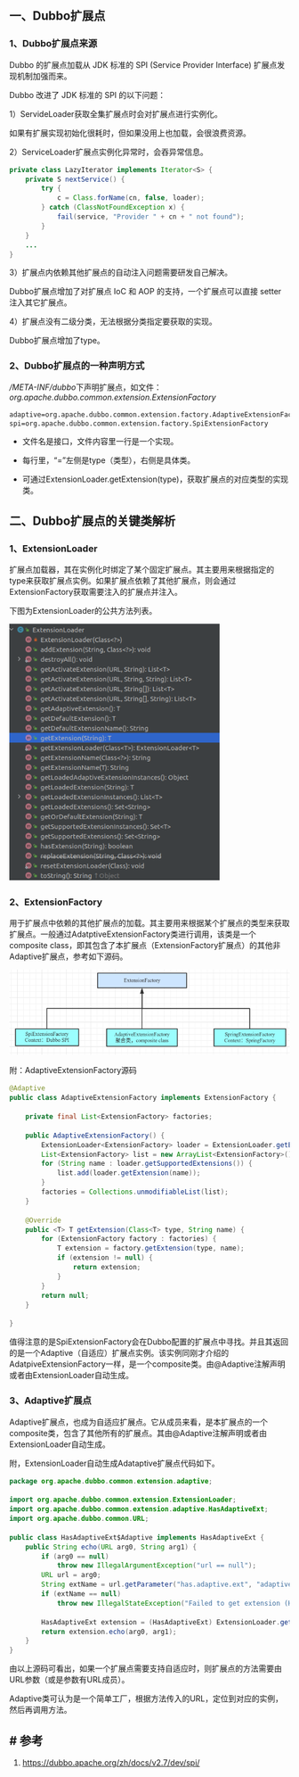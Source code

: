 ## 一、Dubbo扩展点

### 1、Dubbo扩展点来源

Dubbo 的扩展点加载从 JDK 标准的 SPI (Service Provider Interface) 扩展点发现机制加强而来。

Dubbo 改进了 JDK 标准的 SPI 的以下问题：

1）ServideLoader获取全集扩展点时会对扩展点进行实例化。

如果有扩展实现初始化很耗时，但如果没用上也加载，会很浪费资源。

2）ServiceLoader扩展点实例化异常时，会吞异常信息。

```java
private class LazyIterator implements Iterator<S> {
    private S nextService() {
        try {
            c = Class.forName(cn, false, loader);
        } catch (ClassNotFoundException x) {
            fail(service, "Provider " + cn + " not found");
        }
    }
    ...
}
```

3）扩展点内依赖其他扩展点的自动注入问题需要研发自己解决。

Dubbo扩展点增加了对扩展点 IoC 和 AOP 的支持，一个扩展点可以直接 setter 注入其它扩展点。

4）扩展点没有二级分类，无法根据分类指定要获取的实现。

Dubbo扩展点增加了type。

### 2、Dubbo扩展点的一种声明方式

*/META-INF/dubbo*下声明扩展点，如文件：*org.apache.dubbo.common.extension.ExtensionFactory*

```properties
adaptive=org.apache.dubbo.common.extension.factory.AdaptiveExtensionFactory
spi=org.apache.dubbo.common.extension.factory.SpiExtensionFactory
```

* 文件名是接口，文件内容里一行是一个实现。

* 每行里，“=”左侧是type（类型），右侧是具体类。
* 可通过ExtensionLoader.getExtension(type)，获取扩展点的对应类型的实现类。

## 二、Dubbo扩展点的关键类解析

### 1、ExtensionLoader

扩展点加载器，其在实例化时绑定了某个固定扩展点。其主要用来根据指定的type来获取扩展点实例。如果扩展点依赖了其他扩展点，则会通过ExtensionFactory获取需要注入的扩展点并注入。

下图为ExtensionLoader的公共方法列表。

<img src="../../../src/main/resources/picture/image-20210512143204803.png" alt="image-20210512143204803" style="zoom: 80%;" />

### 2、ExtensionFactory

用于扩展点中依赖的其他扩展点的加载。其主要用来根据某个扩展点的类型来获取扩展点。一般通过AdatptiveExtensionFactory类进行调用，该类是一个composite class，即其包含了本扩展点（ExtensionFactory扩展点）的其他非Adaptive扩展点，参考如下源码。

![image-20210512143742707](../../../src/main/resources/picture/image-20210512143742707.png)



附：AdaptiveExtensionFactory源码

```java
@Adaptive
public class AdaptiveExtensionFactory implements ExtensionFactory {

    private final List<ExtensionFactory> factories;

    public AdaptiveExtensionFactory() {
        ExtensionLoader<ExtensionFactory> loader = ExtensionLoader.getExtensionLoader(ExtensionFactory.class);
        List<ExtensionFactory> list = new ArrayList<ExtensionFactory>();
        for (String name : loader.getSupportedExtensions()) {
            list.add(loader.getExtension(name));
        }
        factories = Collections.unmodifiableList(list);
    }

    @Override
    public <T> T getExtension(Class<T> type, String name) {
        for (ExtensionFactory factory : factories) {
            T extension = factory.getExtension(type, name);
            if (extension != null) {
                return extension;
            }
        }
        return null;
    }

}
```



值得注意的是SpiExtensionFactory会在Dubbo配置的扩展点中寻找。并且其返回的是一个Adaptive（自适应）扩展点实例。该实例同刚才介绍的AdatpiveExtensionFactory一样，是一个composite类。由@Adaptive注解声明或者由ExtensionLoader自动生成。

### 3、Adaptive扩展点

Adaptive扩展点，也成为自适应扩展点。它从成员来看，是本扩展点的一个composite类，包含了其他所有的扩展点。其由@Adaptive注解声明或者由ExtensionLoader自动生成。

附，ExtensionLoader自动生成Adataptive扩展点代码如下。

```java
package org.apache.dubbo.common.extension.adaptive;

import org.apache.dubbo.common.extension.ExtensionLoader;
import org.apache.dubbo.common.extension.adaptive.HasAdaptiveExt;
import org.apache.dubbo.common.URL;

public class HasAdaptiveExt$Adaptive implements HasAdaptiveExt {
    public String echo(URL arg0, String arg1) {
        if (arg0 == null) 
            throw new IllegalArgumentException("url == null");
        URL url = arg0;
        String extName = url.getParameter("has.adaptive.ext", "adaptive");
        if (extName == null)
            throw new IllegalStateException("Failed to get extension (HasAdaptiveExt) name from url (" + url.toString() + ") use keys([has.adaptive.ext])");
        
        HasAdaptiveExt extension = (HasAdaptiveExt) ExtensionLoader.getExtensionLoader(HasAdaptiveExt.class).getExtension(extName);
        return extension.echo(arg0, arg1);
    }
}
```

由以上源码可看出，如果一个扩展点需要支持自适应时，则扩展点的方法需要由URL参数（或是参数有URL成员）。

Adaptive类可认为是一个简单工厂，根据方法传入的URL，定位到对应的实例，然后再调用方法。

## # 参考

1. https://dubbo.apache.org/zh/docs/v2.7/dev/spi/